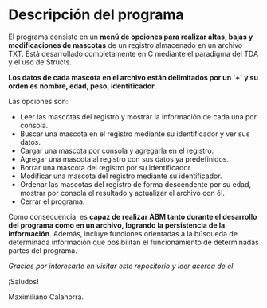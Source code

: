 # Descripción del programa
El programa consiste en un **menú de opciones para realizar altas, bajas y modificaciones de mascotas** de un registro almacenado en un archivo TXT. Está desarrollado completamente en C mediante el paradigma del TDA y el uso de Structs.

**Los datos de cada mascota en el archivo están delimitados por un '+' y su orden es nombre, edad, peso, identificador**.

Las opciones son:
- Leer las mascotas del registro y mostrar la información de cada una por consola.
- Buscar una mascota en el registro mediante su identificador y ver sus datos.
- Cargar una mascota por consola y agregarla en el registro.
- Agregar una mascota al registro con sus datos ya predefinidos.
- Borrar una mascota del registro por su identificador.
- Modificar una mascota del registro mediante su identificador.
- Ordenar las mascotas del registro de forma descendente por su edad, mostrar por consola el resultado y actualizar el archivo con él.
- Cerrar el programa.

Como consecuencia, es **capaz de realizar ABM tanto durante el desarrollo del programa como en un archivo, logrando la persistencia de la información**. Además, incluye funciones orientadas a la búsqueda de determinada información que posibilitan el funcionamiento de determinadas partes del programa.

*Gracias por interesarte en visitar este repositorio y leer acerca de él.*

¡Saludos!

Maximiliano Calahorra.
